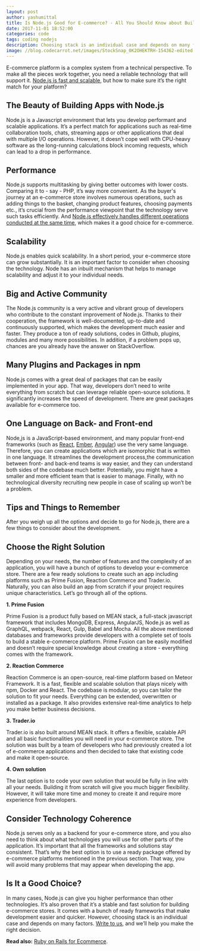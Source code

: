 ```yaml
---
layout: post
author: yashumittal
title: Is Node.js Good for E-commerce? - All You Should Know about Building Online Store with Node.js
date: 2017-11-01 18:52:00
categories: code
tags: coding nodejs
description: Choosing stack is an individual case and depends on many factors. Will Node.js meet your requirements and needs?
image: //blog.codecarrot.net/images/StockSnap_0K2OHEKTRH-154362-edited.jpg
---
```


E-commerce platform is a complex system from a technical perspective. To make all the pieces work together, you need a reliable technology that will support it. [Node.js is fast and scalable](/why-to-use-nodejs-pros-and-cons-of-choosing-nodejs-for-back-end-development), but how to make sure it’s the right match for your platform?

## The Beauty of Building Apps with Node.js

Node.js is a Javascript environment that lets you develop performant and scalable applications. It’s a perfect match for applications such as real-time collaboration tools, chats, streaming apps or other applications that deal with multiple I/O operations. However, it doesn’t cope well with CPU-heavy software as the long-running calculations block incoming requests, which can lead to a drop in performance.

## Performance

Node.js supports multitasking by giving better outcomes with lower costs. Comparing it to - say - PHP, it’s way more convenient. As the buyer's journey at an e-commerce store involves numerous operations, such as adding things to the basket, changing product features, choosing payments etc., it’s crucial from the performance viewpoint that the technology serve such tasks efficiently. And [Node.js effectively handles different operations conducted at the same time](/nodejs-vs-php-which-environment-to-choose-for-your-next-project), which makes it a good choice for e-commerce.

## Scalability

Node.js enables quick scalability. In a short period, your e-commerce store can grow substantially. It is an important factor to consider when choosing the technology. Node has an inbuilt mechanism that helps to manage scalability and adjust it to your individual needs.

## Big and Active Community

The Node.js community is a very active and vibrant group of developers who contribute to the constant improvement of Node.js. Thanks to their cooperation, the framework is well-documented, up-to-date and continuously supported, which makes the development much easier and faster. They produce a ton of ready solutions, codes in Github, plugins, modules and many more possibilities. In addition, if a problem pops up, chances are you already have the answer on StackOverflow.

## Many Plugins and Packages in npm

Node.js comes with a great deal of packages that can be easily implemented in your app. That way, developers don’t need to write everything from scratch but can leverage reliable open-source solutions. It significantly increases the speed of development. There are great packages available for e-commerce too.

## One Language on Back- and Front-end

Node,js is a JavaScript-based environment, and many popular front-end frameworks (such as [React](//www.codecarrot.net/react-js), [Ember](//www.codecarrot.net/ember-js), [Angular](//www.codecarrot.net/angular-js)) use the very same language. Therefore, you can create applications which are isomorphic that is written in one language. It streamlines the development process,the communication between front- and back-end teams is way easier, and they can understand both sides of the codebase much better. Potentially, you might have a smaller and more efficient team that is easier to manage. Finally, with no technological diversity recruiting new people in case of scaling up won’t be a problem.

## Tips and Things to Remember

After you weigh up all the options and decide to go for Node.js, there are a few things to consider about the development.

## Choose the Right Solution

Depending on your needs, the number of features and the complexity of an application, you will have a bunch of options to develop your e-commerce store. There are a few ready solutions to create such an app including platforms such as Prime Fusion, Reaction Commerce and Trader.io. Naturally, you can also build an app from scratch if your project requires unique characteristics. Let’s go through all of the options.

**1. Prime Fusion**

Prime Fusion is a product fully based on MEAN stack, a full-stack javascript framework that includes MongoDB, Express, AngularJS, Node.js as well as GraphQL, webpack, React, Gulp, Babel and Mocha. All the above mentioned databases and frameworks provide developers with a complete set of tools to build a stable e-commerce platform. Prime Fusion can be easily modified and doesn’t require special knowledge about creating a store - everything comes with the framework.

**2. Reaction Commerce**

Reaction Commerce is an open-source, real-time platform based on Meteor Framework. It is a fast, flexible and scalable solution that plays nicely with npm, Docker and React. The codebase is modular, so you can tailor the solution to fit your needs. Everything can be extended, overwritten or installed as a package. It also provides extensive real-time analytics to help you make better business decisions.

**3. Trader.io**

Trader.io is also built around MEAN stack. It offers a flexible, scalable API and all basic functionalities you will need in your e-commerce store. The solution was built by a team of developers who had previously created a lot of e-commerce applications and then decided to take that existing code and make it open-source.

**4. Own solution**

The last option is to code your own solution that would be fully in line with all your needs. Building it from scratch will give you much bigger flexibility. However, it will take more time and money to create it and require more experience from developers.

## Consider Technology Coherence

Node.js serves only as a backend for your e-commerce store, and you also need to think about what technologies you will use for other parts of the application. It’s important that all the frameworks and solutions stay consistent. That’s why the best option is to use a ready package offered by e-commerce platforms mentioned in the previous section. That way, you will avoid many problems that may appear when developing the app.

## Is It a Good Choice?

In many cases, Node.js can give you higher performance than other technologies. It’s also proven that it’s a stable and fast solution for building e-commerce stores. It comes with a bunch of ready frameworks that make development easier and quicker. However, choosing stack is an individual case and depends on many factors. [Write to us](mailto:contact@codecarrot.net), and we’ll help you make the right decision.

**Read also:** [Ruby on Rails for Ecommerce](/ruby-on-rails-for-ecommerce).